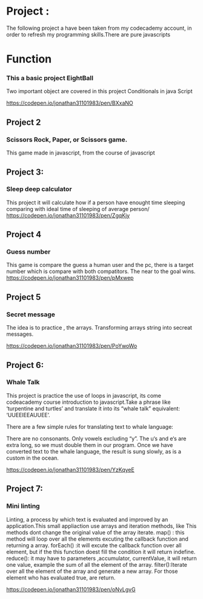 # Project :

The following project a have been taken from my codecademy account, in order to refresh my programming skills.There are pure javascripts

# Function

### This a basic project EightBall

Two important object are covered in this project
Conditionals in java Script

https://codepen.io/jonathan31101983/pen/BXxaNO
## Project 2
### Scissors Rock, Paper, or Scissors game. 
 This game made in javascript, from the course of javascript

## Project 3:
### Sleep deep calculator
 This project it will calculate how if a person have enought time sleeping comparing with ideal time of sleeping 
of average person/
https://codepen.io/jonathan31101983/pen/ZgqKjy

## Project 4
### Guess number
This game is  compare the guess a human user and the pc, there is a target number which is compare with both compatitors. The near to the goal wins.
https://codepen.io/jonathan31101983/pen/pMxwep

## Project 5
### Secret message

The idea is to practice , the arrays. Transforming arrays string into secreat messages.

https://codepen.io/jonathan31101983/pen/PoYwoWo

## Project 6:
### Whale Talk

This project is practice the use of loops in javascript, its come codeacademy course introduction to javascript.Take a phrase like ‘turpentine and turtles’ and translate it into its “whale talk” equivalent: ‘UUEEIEEAUUEE’.

There are a few simple rules for translating text to whale language:

There are no consonants. Only vowels excluding “y”.
The u‘s and e‘s are extra long, so we must double them in our program.
Once we have converted text to the whale language, the result is sung slowly, as is a custom in the ocean.

https://codepen.io/jonathan31101983/pen/YzKqyeE

## Project 7:
### Mini  linting

Linting, a process by which text is evaluated and improved by an application.This small appliaction use arrays and iteration methods, like 
This methods dont change the original value of the array iterate.
map() : this method will loop over all the elements excuting the callback function and returning a array.
forEach() :it will excute  the callback function over all element, but if the this function doest fill the condition it will return indefine.
reduce(): it may have to parameters ,accumulator, currentValue, it will return one value, example the sum of all the element of the array.
filter():Iterate over all the element of the array and generate a new array. For those element who has evaluated true, are return.

https://codepen.io/jonathan31101983/pen/oNvLgvG


